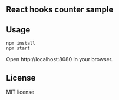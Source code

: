 React hooks counter sample
---

## Usage

```
npm install
npm start
```

Open http://localhost:8080 in your browser.

## License

MIT license

